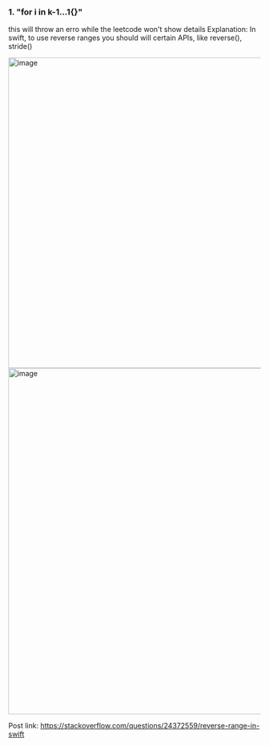 ### 1. "for i in k-1...1{}" 
this will throw an erro while the leetcode won't show details
Explanation: In swift, to use reverse ranges you should will certain APIs, like reverse(), stride()

<img width="621" alt="image" src="https://user-images.githubusercontent.com/81428296/211175040-3dc20155-99dc-40f7-8692-a36b07df4c12.png">
<img width="692" alt="image" src="https://user-images.githubusercontent.com/81428296/211175058-3bfb1859-a5ae-405a-bcda-a57f009bab40.png">

Post link: https://stackoverflow.com/questions/24372559/reverse-range-in-swift
